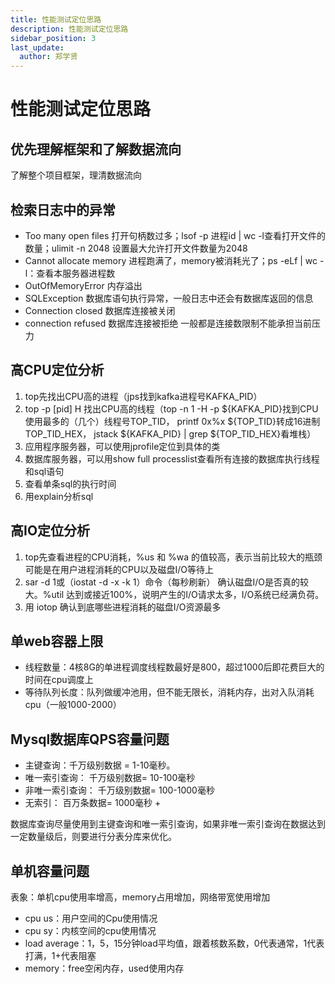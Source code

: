 ```yaml
---
title: 性能测试定位思路
description: 性能测试定位思路
sidebar_position: 3
last_update:
  author: 郑学贤
---
```

# 性能测试定位思路

## 优先理解框架和了解数据流向

了解整个项目框架，理清数据流向

## 检索日志中的异常
* Too many open files 打开句柄数过多；lsof -p 进程id | wc -l查看打开文件的数量；ulimit -n 2048 设置最大允许打开文件数量为2048
* Cannot allocate memory 进程跑满了，memory被消耗光了；ps -eLf | wc -l：查看本服务器进程数
* OutOfMemoryError 内存溢出
* SQLException 数据库语句执行异常，一般日志中还会有数据库返回的信息
* Connection closed 数据库连接被关闭
* connection refused 数据库连接被拒绝 一般都是连接数限制不能承担当前压力

## 高CPU定位分析
1. top先找出CPU高的进程（jps找到kafka进程号KAFKA_PID）
2. top -p [pid] H 找出CPU高的线程（top -n 1 -H -p ${KAFKA_PID}找到CPU使用最多的（几个）线程号TOP_TID， printf 0x%x ${TOP_TID}转成16进制TOP_TID_HEX， jstack ${KAFKA_PID} | grep ${TOP_TID_HEX}看堆栈）
3. 应用程序服务器，可以使用jprofile定位到具体的类
4. 数据库服务器，可以用show full processlist查看所有连接的数据库执行线程和sql语句
5. 查看单条sql的执行时间
6. 用explain分析sql

## 高IO定位分析
1. top先查看进程的CPU消耗，%us 和 %wa 的值较高，表示当前比较大的瓶颈可能是在用户进程消耗的CPU以及磁盘I/O等待上
2. sar -d 1或（iostat -d -x -k 1）命令（每秒刷新） 确认磁盘I/O是否真的较大。%util 达到或接近100%，说明产生的I/O请求太多，I/O系统已经满负荷。
3. 用 iotop 确认到底哪些进程消耗的磁盘I/O资源最多

## 单web容器上限

* 线程数量：4核8G的单进程调度线程数最好是800，超过1000后即花费巨大的时间在cpu调度上
* 等待队列长度：队列做缓冲池用，但不能无限长，消耗内存，出对入队消耗cpu（一般1000-2000）

## Mysql数据库QPS容量问题

* 主键查询：千万级别数据 = 1-10毫秒。
* 唯一索引查询： 千万级别数据= 10-100毫秒
* 非唯一索引查询： 千万级别数据= 100-1000毫秒
* 无索引： 百万条数据= 1000毫秒 +
  
数据库查询尽量使用到主键查询和唯一索引查询，如果非唯一索引查询在数据达到一定数量级后，则要进行分表分库来优化。

## 单机容量问题

表象：单机cpu使用率增高，memory占用增加，网络带宽使用增加
* cpu us：用户空间的Cpu使用情况
* cpu sy：内核空间的cpu使用情况
* load average：1，5，15分钟load平均值，跟着核数系数，0代表通常，1代表打满，1+代表阻塞
* memory：free空闲内存，used使用内存